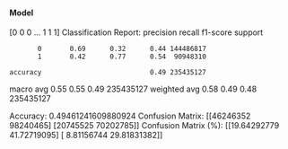 #### Model
[0 0 0 ... 1 1 1]
Classification Report:
              precision    recall  f1-score   support

           0       0.69      0.32      0.44 144486817
           1       0.42      0.77      0.54  90948310

    accuracy                           0.49 235435127
   macro avg       0.55      0.55      0.49 235435127
weighted avg       0.58      0.49      0.48 235435127

Accuracy: 0.49461241609880924
Confusion Matrix:
[[46246352 98240465]
 [20745525 70202785]]
Confusion Matrix (%):
[[19.64292779 41.72719095]
 [ 8.81156744 29.81831382]]
